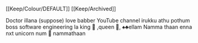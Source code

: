 [[Keep/Colour/DEFAULT]] [[Keep/Archived]] 

Doctor illana (suppose) love babber YouTube channel irukku  athu pothum boss software engineering la king 👑 ,queen 👑, ♠️♣️ellam Namma thaan enna nxt unicorn num 🦄 nammathaan
